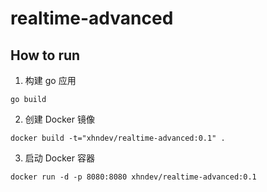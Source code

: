 # realtime-advanced

## How to run

1. 构建 go 应用

```
go build
```

2. 创建 Docker 镜像

```
docker build -t="xhndev/realtime-advanced:0.1" .
```

3. 启动 Docker 容器

```
docker run -d -p 8080:8080 xhndev/realtime-advanced:0.1
```
